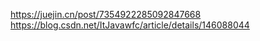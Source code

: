 https://juejin.cn/post/7354922285092847668
https://blog.csdn.net/ItJavawfc/article/details/146088044